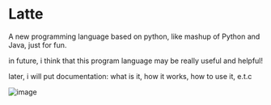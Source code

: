 # Latte
A new programming language based on python, like mashup of Python and Java, just for fun.

in future, i think that this program language may be really useful and helpful!

later, i will put documentation: what is it, how it works, how to use it, e.t.c

![image](https://github.com/werxqq0/Latte/assets/122512138/03b743b0-8f69-4fcd-a484-99cb2f9a9251)
